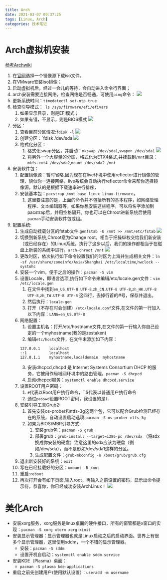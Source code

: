 ```yaml
---
title: Arch
date: 2021-03-07 09:37:25
tags: [Linux, Arch]
categories: 技术笔记
---
```


# Arch虚拟机安装

[参考Archwiki](https://wiki.archlinux.org/index.php/Installation_guide)
1. 在[官网](https://archlinux.org/download/)选择一个镜像源下载iso文件。
2. 在VMware安装iso镜像；
3. 启动虚拟机后，经过一会儿的等待，会自动进入命令行界面；
4. arch安装需要连接网络，检查网络是否畅通，可使用`ping`命令：
   ![](https://gitee.com/zhangjie0524/picgo/raw/master/img/20210307094657.png)
5. 更新系统时间：`timedatectl set-ntp true`
6. 检查引导模式：` ls /sys/firmware/efi/efivars`
   1. 如果显示目录，则是EFI模式；
   2. 如果有错，不显示，则是BIOS模式
   ![](https://gitee.com/zhangjie0524/picgo/raw/master/img/20210307101020.png)
7. 分区：
   1. 查看目前分区情况:`fdisk -l`
    ![](https://gitee.com/zhangjie0524/picgo/raw/master/img/20210307101409.png)
   2. 创建分区：`fdisk /dev/sda
    ![](https://gitee.com/zhangjie0524/picgo/raw/master/img/20210307102000.png)
   3. 格式化分区：
      1. 格式化swap分区，并启动：`mkswap /dev/sda1`,`swapon /dev/sda1`
        ![](https://gitee.com/zhangjie0524/picgo/raw/master/img/20210307102440.png)
      2. 将另外一个大容量的分区，格式化为ETX4格式,并挂载到`/mnt`目录：`mkfs.ext4 /dev/sda2`,`mount /dev/sda2 /mnt`
8. 安装软件包：
   1. 配置镜像源：暂时省略,因为现在在live环境中使用reflector进行镜像的管理，貌似你一连接网络，live系统会自动执行reflector命令来帮你选择镜像源，默认的是根据下载速率进行排序，
   2. 安装基本包：`pacstrap /mnt base linux linux-firmware`，
      1. 这里要注意的是，上面的命令并不包括所有的基本程序，如网络管理程序、文本编辑器等，如果你想安装这些程序，可以将名字添加到pacstrap后，并用空格隔开。你也可以在Chroot进新系统后使用`pacman`手动安装软件包或组。
9. 配置系统:
   1. 生成自动挂载分区的fstab文件:`genfstab -U /mnt >> /mnt/etc/fstab`
    ![](https://gitee.com/zhangjie0524/picgo/raw/master/img/20210307105154.png)
   2. 切换到新系统,Chroot意为Change root，相当于把操纵权交给我们新安装（或已经存在）的Linux系统，执行了这步以后，我们的操作都相当于在磁盘上新装的系统中进行。`arch-chroot /mnt`
    ![](https://gitee.com/zhangjie0524/picgo/raw/master/img/20210307105356.png)
   3. 更改时区，依次执行如下命令设置我们的时区为上海并生成相关文件：`ln -sf /usr/share/zoneinfo/Asia/Shanghai /etc/localtime`,`hwclock --systohc`
   4. 安装一个vim，便于之后的操作：`pacman -S vim`
   5. 设置Locale，即语言选项,执行如下命令来编辑/etc/locale.gen文件：`vim /etc/locale.gen`
      1. 在文件中找到`en_US.UTF-8 UTF-8`,`zh_CN.UTF-8 UTF-8`,`zh_HK.UTF-8 UTF-8`,`zh_TW.UTF-8 UTF-8` 这四行，去掉行首的#号，保存并退出。
      2. 然后执行：`locale-gen`
      3. 打开（不存在时会创建）`/etc/locale.conf`文件,在文件的第一行加入以下内容：`LANG=en_US.UTF-8`
   6. 网络配置：
      1. 设置主机名：打开/etc/hostname文件,在文件的第一行输入你自己设定的一个myhostname(我的是zestaken)
      2. 编辑`etc/hosts`文件，在文件末添加如下内容：
       ```
       127.0.0.1	localhost
       ::1		    localhost
       127.0.1.1	myhostname.localdomain	myhostname
       ```
       3. 安装dhcpcd,dhcpd 是 Internet Systems Consortium DHCP 的服务，它被用作局域网环境中的路由管理。`pacman -S dhcpcd`
       4. 启动dhcpcd服务：`systemctl enable dhcpcd.service`
    7. 设置ROOT用户密码：
       1. `#`代表以Root用户执行命令，``$代表以普通用户执行命令
       2. 通过`passwd`设置ROOT密码，我设置的是`1`.
    8. 安装引导工具Grub2:
       1. 首先安装os-prober和ntfs-3g这两个包，它可以配合Grub检测已经存在的系统，自动设置启动选项:`pacman -S os-prober ntfs-3g`
       2. 如果为BIOS/MBR引导方式:
          1. 安装grub包：`pacman -S grub`
          2. 部署grub：`grub-install --target=i386-pc /dev/sdx` （将sdx换成你安装的硬盘）注意这里的sdx应该为硬盘（例如/dev/sda），而不是形如/dev/sda1这样的分区。
          3. 生成配置文件：`grub-mkconfig -o /boot/grub/grub.cfg`
    9. 退出新安装好的系统：`exit`
    10. 写在已经挂载好的分区：`umount -R /mnt`
    11. 重启:`reboot`
    12. 再次打开会有如下页面,输入root，再输入之前设置的密码，显示出命令提示符，恭喜你，你已经成功安装ArchLinux！
        ![](https://gitee.com/zhangjie0524/picgo/raw/master/img/20210307113916.png)

# 美化Arch

* 安装xorg服务，xorg服务是linux桌面的硬件接口，所有的窗管都是x窗口的实现：`pacman -S xorg xterm xorg-xinit`
* 安装显示管理器：显示管理器也就是Linux启动之后的启动界面。世界上有很多个显示管理器，这里使用sddm，一个不错的显示管理器。
  * 安装：`pacman -S sddm`
  * 设置开机自启动：`systemctl enable sddm.service`
* 安装KDE（Plasma）桌面：
  * `pacman -S plasma kde-applications`
* 重启之前先创建用户(使用默认设置）：`useradd -m username`





